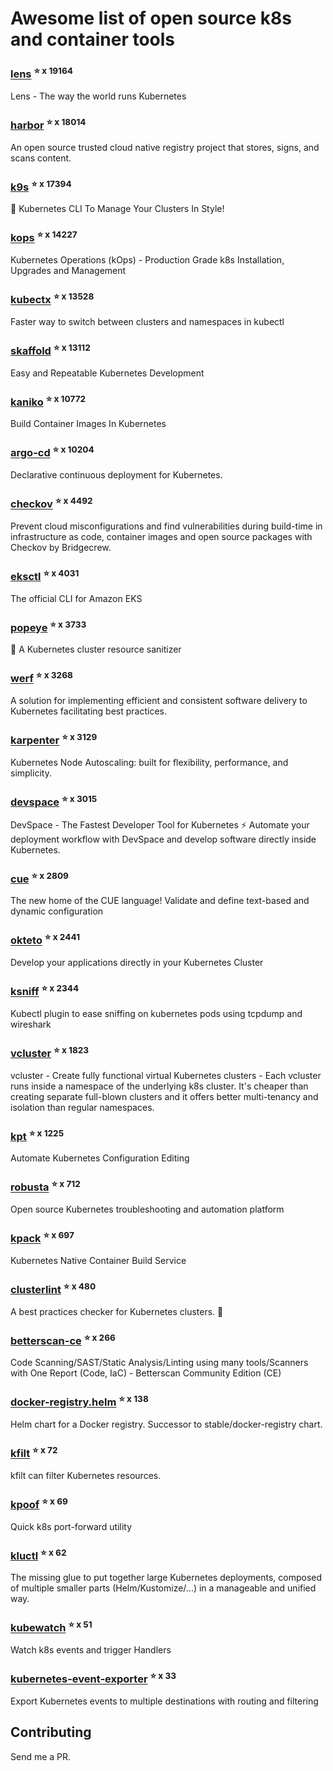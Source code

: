 # Awesome list of open source k8s and container tools

### [lens](https://github.com/lensapp/lens) <sup>⭐️ x 19164</sup>
Lens - The way the world runs Kubernetes
### [harbor](https://github.com/goharbor/harbor) <sup>⭐️ x 18014</sup>
An open source trusted cloud native registry project that stores, signs, and scans content.
### [k9s](https://github.com/derailed/k9s) <sup>⭐️ x 17394</sup>
🐶 Kubernetes CLI To Manage Your Clusters In Style!
### [kops](https://github.com/kubernetes/kops) <sup>⭐️ x 14227</sup>
Kubernetes Operations (kOps) - Production Grade k8s Installation, Upgrades and Management
### [kubectx](https://github.com/ahmetb/kubectx) <sup>⭐️ x 13528</sup>
Faster way to switch between clusters and namespaces in kubectl
### [skaffold](https://github.com/GoogleContainerTools/skaffold) <sup>⭐️ x 13112</sup>
Easy and Repeatable Kubernetes Development
### [kaniko](https://github.com/GoogleContainerTools/kaniko) <sup>⭐️ x 10772</sup>
Build Container Images In Kubernetes
### [argo-cd](https://github.com/argoproj/argo-cd) <sup>⭐️ x 10204</sup>
Declarative continuous deployment for Kubernetes.
### [checkov](https://github.com/bridgecrewio/checkov) <sup>⭐️ x 4492</sup>
Prevent cloud misconfigurations and find vulnerabilities during build-time in infrastructure as code, container images and open source packages with Checkov by Bridgecrew.
### [eksctl](https://github.com/weaveworks/eksctl) <sup>⭐️ x 4031</sup>
The official CLI for Amazon EKS
### [popeye](https://github.com/derailed/popeye) <sup>⭐️ x 3733</sup>
👀 A Kubernetes cluster resource sanitizer
### [werf](https://github.com/werf/werf) <sup>⭐️ x 3268</sup>
A solution for implementing efficient and consistent software delivery to Kubernetes facilitating best practices.
### [karpenter](https://github.com/aws/karpenter) <sup>⭐️ x 3129</sup>
Kubernetes Node Autoscaling: built for flexibility, performance, and simplicity.
### [devspace](https://github.com/loft-sh/devspace) <sup>⭐️ x 3015</sup>
DevSpace - The Fastest Developer Tool for Kubernetes ⚡ Automate your deployment workflow with DevSpace and develop software directly inside Kubernetes.
### [cue](https://github.com/cue-lang/cue) <sup>⭐️ x 2809</sup>
The new home of the CUE language! Validate and define text-based and dynamic configuration
### [okteto](https://github.com/okteto/okteto) <sup>⭐️ x 2441</sup>
Develop your applications directly in your Kubernetes Cluster
### [ksniff](https://github.com/eldadru/ksniff) <sup>⭐️ x 2344</sup>
Kubectl plugin to ease sniffing on kubernetes pods using tcpdump and wireshark
### [vcluster](https://github.com/loft-sh/vcluster) <sup>⭐️ x 1823</sup>
vcluster - Create fully functional virtual Kubernetes clusters - Each vcluster runs inside a namespace of the underlying k8s cluster. It's cheaper than creating separate full-blown clusters and it offers better multi-tenancy and isolation than regular namespaces.
### [kpt](https://github.com/GoogleContainerTools/kpt) <sup>⭐️ x 1225</sup>
Automate Kubernetes Configuration Editing
### [robusta](https://github.com/robusta-dev/robusta) <sup>⭐️ x 712</sup>
Open source Kubernetes troubleshooting and automation platform
### [kpack](https://github.com/pivotal/kpack) <sup>⭐️ x 697</sup>
Kubernetes Native Container Build Service
### [clusterlint](https://github.com/digitalocean/clusterlint) <sup>⭐️ x 480</sup>
A best practices checker for Kubernetes clusters. 🤠
### [betterscan-ce](https://github.com/marcinguy/betterscan-ce) <sup>⭐️ x 266</sup>
Code Scanning/SAST/Static Analysis/Linting using many tools/Scanners with One Report (Code, IaC) - Betterscan Community Edition (CE)
### [docker-registry.helm](https://github.com/twuni/docker-registry.helm) <sup>⭐️ x 138</sup>
Helm chart for a Docker registry. Successor to stable/docker-registry chart.
### [kfilt](https://github.com/ryane/kfilt) <sup>⭐️ x 72</sup>
kfilt can filter Kubernetes resources.
### [kpoof](https://github.com/farmotive/kpoof) <sup>⭐️ x 69</sup>
Quick k8s port-forward utility
### [kluctl](https://github.com/kluctl/kluctl) <sup>⭐️ x 62</sup>
The missing glue to put together large Kubernetes deployments, composed of multiple smaller parts (Helm/Kustomize/...)  in a manageable and unified way.
### [kubewatch](https://github.com/robusta-dev/kubewatch) <sup>⭐️ x 51</sup>
Watch k8s events and trigger Handlers
### [kubernetes-event-exporter](https://github.com/resmoio/kubernetes-event-exporter) <sup>⭐️ x 33</sup>
Export Kubernetes events to multiple destinations with routing and filtering

## Contributing

Send me a PR.


